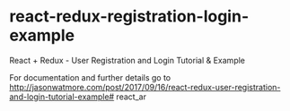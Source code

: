 # react-redux-registration-login-example

React + Redux - User Registration and Login Tutorial & Example

For documentation and further details go to http://jasonwatmore.com/post/2017/09/16/react-redux-user-registration-and-login-tutorial-example#   r e a c t _ a r  
 